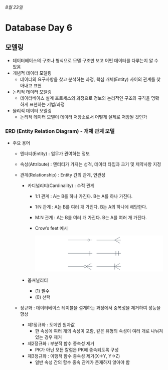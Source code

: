 ###### 8월 23일
# Database Day 6

## 모델링

- 데이터베이스의 구조나 형식으로 모델 구조만 보고 어떤 데이터를 다루는지 알 수 있음
- 개념적 데이터 모델링
  - 데이터의 요구사항을 찾고 분석하는 과정, 핵심 개체(Entity) 사이의 관계를 찾아내고 표현
- 논리적 데이터 모델링
  - 데이터베이스 설계 프로세스의 과정으로 정보의 논리적인 구조와 규칙을 명확하게 표현하는 기법/과정
- 물리적 데이터 모델링
  - 논리적 데이터 모델이 데이터 저장소로서 어떻게 실제로 저장될 것인가



### ERD (Entity Relation Diagram) - 개체 관계 모델

- 주요 용어

  - 엔터티(Entity) : 업무가 관여하는 정보

  - 속성(Attribute) : 엔터티가 가지는 성격, 데이터 타입과 크기 및 제약사항 지정

  - 관계(Relationship) : Entity 간의 관계, 연관성

    - 카디널리티(Cardinality) : 수적 관계

      - 1:1 관계 : A는 B를 하나 가진다. B는 A를 하나 가진다.

      - 1:N 관계 : A는 B를 여러 개 가진다. B는 A의 하나에 해당한다.

      - M:N 관계 : A는 B를 여러 개 가진다. B는 A를 여러 개 가진다.

      - Crow’s feet 예시

        ![image-20220824034031111](README.assets/image-20220824034031111.png)

    - 옵셔널리티

      - (1) 필수
      - (0) 선택

  - 정규화 : 데이터베이스 테이블을 설계하는 과정에서 중복성을 제거하여 성능을 향상

    - 제1정규화 : 도메인 원자값
      - 한 속성에 여러 개의 속성이 포함, 같은 유형의 속성이 여러 개로 나눠져 있는 경우 제거
    - 제2정규화 : 부분적 함수 종속성 제거
      - PK가 아닌 모든 칼럼은 PK에 종속되도록 구성
    - 제3정규화 : 이행적 함수 종속성 제거(X->Y, Y->Z)
      - 일반 속성 간의 함수 종속 관계가 존재하지 않아야 함

